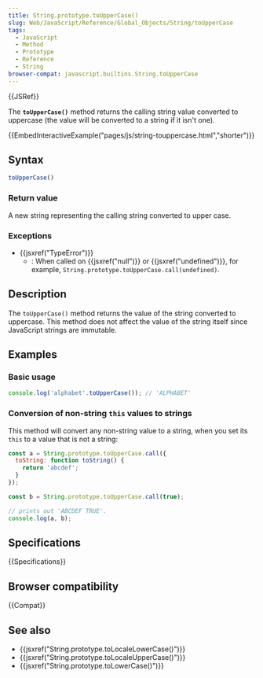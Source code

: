 ```yaml
---
title: String.prototype.toUpperCase()
slug: Web/JavaScript/Reference/Global_Objects/String/toUpperCase
tags:
  - JavaScript
  - Method
  - Prototype
  - Reference
  - String
browser-compat: javascript.builtins.String.toUpperCase
---
```

{{JSRef}}

The **`toUpperCase()`** method returns the calling string value converted to
uppercase (the value will be converted to a string if it isn't one).

{{EmbedInteractiveExample("pages/js/string-touppercase.html","shorter")}}

## Syntax

```js
toUpperCase()
```

### Return value

A new string representing the calling string converted to upper case.

### Exceptions

- {{jsxref("TypeError")}}
  - : When called on {{jsxref("null")}} or
    {{jsxref("undefined")}}, for example,
    `String.prototype.toUpperCase.call(undefined)`.

## Description

The `toUpperCase()` method returns the value of the string converted to
uppercase. This method does not affect the value of the string itself since
JavaScript strings are immutable.

## Examples

### Basic usage

```js
console.log('alphabet'.toUpperCase()); // 'ALPHABET'
```

### Conversion of non-string `this` values to strings

This method will convert any non-string value to a string, when you set its
`this` to a value that is not a string:

```js
const a = String.prototype.toUpperCase.call({
  toString: function toString() {
    return 'abcdef';
  }
});

const b = String.prototype.toUpperCase.call(true);

// prints out 'ABCDEF TRUE'.
console.log(a, b);
```

## Specifications

{{Specifications}}

## Browser compatibility

{{Compat}}

## See also

- {{jsxref("String.prototype.toLocaleLowerCase()")}}
- {{jsxref("String.prototype.toLocaleUpperCase()")}}
- {{jsxref("String.prototype.toLowerCase()")}}
